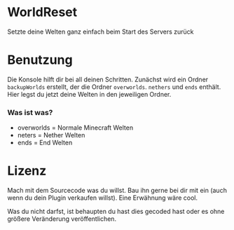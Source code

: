 # WorldReset
Setzte deine Welten ganz einfach beim Start des Servers zurück

# Benutzung
Die Konsole hilft dir bei all deinen Schritten. Zunächst wird ein Ordner `backupWorlds` erstellt, der die Ordner `overworlds`. `nethers` und `ends` enthält.
Hier legst du jetzt deine Welten in den jeweiligen Ordner.

### Was ist was?
- overworlds = Normale Minecraft Welten
- neters = Nether Welten
- ends = End Welten

# Lizenz
Mach mit dem Sourcecode was du willst. Bau ihn gerne bei dir mit ein (auch wenn du dein Plugin verkaufen willst).
Eine Erwähnung wäre cool.

Was du nicht darfst, ist behaupten du hast dies gecoded hast oder es ohne größere Veränderung veröffentlichen.